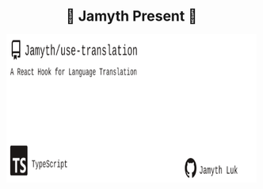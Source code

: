 <!-- built at 6/26/2023, 3:02:44 AM -->
<h1 align="center">
🎉 Jamyth Present 🎉
</h1>
<p align="center">
    <a href="https://github.com/Jamyth/use-translation">
        <img width="1000" height="300" src="./readme.svg" />
    </a>
</p>